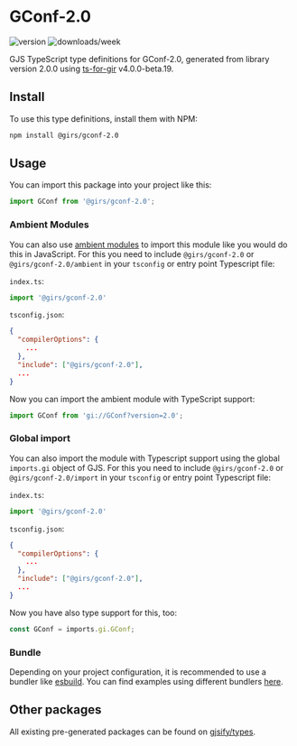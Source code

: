 
# GConf-2.0

![version](https://img.shields.io/npm/v/@girs/gconf-2.0)
![downloads/week](https://img.shields.io/npm/dw/@girs/gconf-2.0)


GJS TypeScript type definitions for GConf-2.0, generated from library version 2.0.0 using [ts-for-gir](https://github.com/gjsify/ts-for-gir) v4.0.0-beta.19.


## Install

To use this type definitions, install them with NPM:
```bash
npm install @girs/gconf-2.0
```

## Usage

You can import this package into your project like this:
```ts
import GConf from '@girs/gconf-2.0';
```

### Ambient Modules

You can also use [ambient modules](https://github.com/gjsify/ts-for-gir/tree/main/packages/cli#ambient-modules) to import this module like you would do this in JavaScript.
For this you need to include `@girs/gconf-2.0` or `@girs/gconf-2.0/ambient` in your `tsconfig` or entry point Typescript file:

`index.ts`:
```ts
import '@girs/gconf-2.0'
```

`tsconfig.json`:
```json
{
  "compilerOptions": {
    ...
  },
  "include": ["@girs/gconf-2.0"],
  ...
}
```

Now you can import the ambient module with TypeScript support: 

```ts
import GConf from 'gi://GConf?version=2.0';
```

### Global import

You can also import the module with Typescript support using the global `imports.gi` object of GJS.
For this you need to include `@girs/gconf-2.0` or `@girs/gconf-2.0/import` in your `tsconfig` or entry point Typescript file:

`index.ts`:
```ts
import '@girs/gconf-2.0'
```

`tsconfig.json`:
```json
{
  "compilerOptions": {
    ...
  },
  "include": ["@girs/gconf-2.0"],
  ...
}
```

Now you have also type support for this, too:

```ts
const GConf = imports.gi.GConf;
```

### Bundle

Depending on your project configuration, it is recommended to use a bundler like [esbuild](https://esbuild.github.io/). You can find examples using different bundlers [here](https://github.com/gjsify/ts-for-gir/tree/main/examples).

## Other packages

All existing pre-generated packages can be found on [gjsify/types](https://github.com/gjsify/types).

